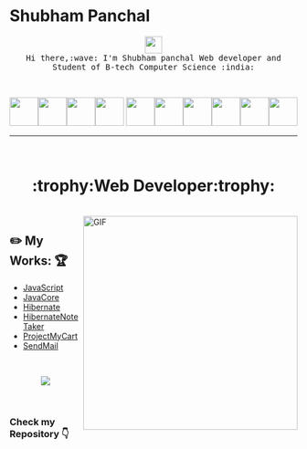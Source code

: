 # Shubham Panchal
<p align="center">
  <img src="https://user-images.githubusercontent.com/37283/35474109-8780aad4-0381-11e8-9dd8-2210d32151bf.png" width="30px">
 <br>
 <samp>
    Hi there,:wave: I'm Shubham panchal Web developer and Student of B-tech Computer Science :india:
  </samp> 
</p>
<br>
<p align="center">
<img src="https://logo.letskhabar.com/img?tool=java" width="50px"><img src="https://logo.letskhabar.com/img?tool=spring" width="50px"><img src="https://logo.letskhabar.com/img?tool=python" width="50px"><img src="https://logo.letskhabar.com/img?tool=html" width="50px"> <img src="https://logo.letskhabar.com/img?tool=css" width="50px"><img src="https://logo.letskhabar.com/img?tool=bootstrap" width="50px"><img src="https://logo.letskhabar.com/img?tool=js" width="50px"><img src="https://logo.letskhabar.com/img?tool=git" width="50px"><img src="https://logo.letskhabar.com/img?tool=github" width="50px"><img src="https://logo.letskhabar.com/img?tool=ubuntu" width="50px">
</p>
<hr><br>
<h1 align="center">:trophy:Web Developer:trophy:</h1>
<br>

<img align="right" width="375" alt="GIF" src="https://external-content.duckduckgo.com/iu/?u=https%3A%2F%2Fzalatechs.com%2Fwp-content%2Fuploads%2F2018%2F05%2Fimplement_rapidly.gif&f=1&nofb=1"/>

## :pencil2: My Works: :trophy:  
- [JavaScript](https://github.com/shubhDeveloper/NoteTaker-Js-Project)
- [JavaCore](https://github.com/shubhDeveloper/JavaCore)
- [Hibernate](https://github.com/shubhDeveloper/HibernatePrograms)
- [HibernateNoteTaker](https://github.com/shubhDeveloper/Hibernate_Project_NoteTaker)
- [ProjectMyCart](https://github.com/shubhDeveloper/ProjectMyCart)
- [SendMail](https://github.com/shubhDeveloper/SendMailUsingJava)
<br>

<p align="center">
<img  src="https://media-fastly.hackerearth.com/media/hackathon/accolite-java-developer-hiring-challenge/images/ee6dcb72-9-Hire_Accolite-15%20(1).jpg">
</p>
<br>
<h3> Check my Repository 👇</h3>
